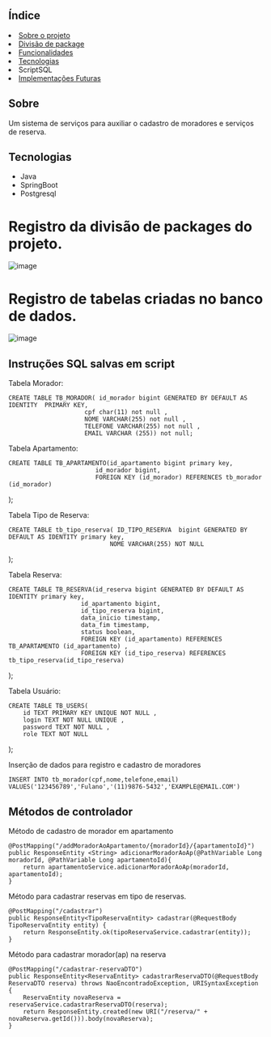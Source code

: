 ## Índice
  <li><a href="#sobre">Sobre o projeto</a></li>
  <li><a href="package">Divisão de package</a></li>
  <li><a href="funcionalidades">Funcionalidades</a></li>
  <li><a href="tec">Tecnologias</a></li>
  <li><a hrfe="sql">ScriptSQL</a></li>  
  <li><a href="futura">Implementações Futuras</a></li>





<h2 id="sobre">Sobre</h2>

  Um sistema de serviços para auxiliar o cadastro de moradores e serviços de 
  reserva.


<h2 id="tec">Tecnologias</h2>

- Java
- SpringBoot
- Postgresql

<h1 id="package"> Registro da divisão de packages do projeto.</h1>


![image](https://github.com/Diego-deBrito/ProjetoPIM/assets/104443845/107af7fe-54f3-4347-b8fd-9b501b353769)



<h1 id="package"> Registro de tabelas criadas no banco de dados.</h1>

![image](https://github.com/Diego-deBrito/ProjetoPIM/assets/104443845/836baf25-0b27-44f9-946f-3b0c88d3676d)




<h2 id="sql">Instruções SQL salvas em script </h2>


<a>Tabela Morador:</a>

    CREATE TABLE TB_MORADOR( id_morador bigint GENERATED BY DEFAULT AS IDENTITY  PRIMARY KEY,
                         cpf char(11) not null ,
                         NOME VARCHAR(255) not null ,
                         TELEFONE VARCHAR(255) not null ,
                         EMAIL VARCHAR (255)) not null;

<a>Tabela Apartamento: <a/>

    CREATE TABLE TB_APARTAMENTO(id_apartamento bigint primary key,
                            id_morador bigint,
                            FOREIGN KEY (id_morador) REFERENCES tb_morador (id_morador)
);


<a>Tabela Tipo de Reserva: <a/>
    
    
    CREATE TABLE tb_tipo_reserva( ID_TIPO_RESERVA  bigint GENERATED BY DEFAULT AS IDENTITY primary key,
                                NOME VARCHAR(255) NOT NULL
);

<a>Tabela Reserva: <a/>

    
    CREATE TABLE TB_RESERVA(id_reserva bigint GENERATED BY DEFAULT AS IDENTITY primary key,
                        id_apartamento bigint,
                        id_tipo_reserva bigint,
                        data_inicio timestamp,
                        data_fim timestamp,
                        status boolean,
                        FOREIGN KEY (id_apartamento) REFERENCES TB_APARTAMENTO (id_apartamento) ,
                        FOREIGN KEY (id_tipo_reserva) REFERENCES tb_tipo_reserva(id_tipo_reserva)
);



<a>Tabela Usuário: <a/>



    CREATE TABLE TB_USERS(
        id TEXT PRIMARY KEY UNIQUE NOT NULL ,
        login TEXT NOT NULL UNIQUE ,
        password TEXT NOT NULL ,
        role TEXT NOT NULL
);


<a> Inserção de dados para registro e cadastro de moradores <a>



    INSERT INTO tb_morador(cpf,nome,telefone,email)
    VALUES('123456789','Fulano','(11)9876-5432','EXAMPLE@EMAIL.COM')



<h2 id="metodos">Métodos de controlador </h2>

<a>Método de cadastro de morador em apartamento</a>

    @PostMapping("/addMoradorAoApartamento/{moradorId}/{apartamentoId}")
    public ResponseEntity <String> adicionarMoradorAoAp(@PathVariable Long moradorId, @PathVariable Long apartamentoId){
        return apartamentoService.adicionarMoradorAoAp(moradorId, apartamentoId);
    }

<a>Método para cadastrar reservas em tipo de reservas.</a>

    @PostMapping("/cadastrar")
    public ResponseEntity<TipoReservaEntity> cadastrar(@RequestBody TipoReservaEntity entity) {
        return ResponseEntity.ok(tipoReservaService.cadastrar(entity));
    }

<a>Método para cadastrar morador(ap) na reserva</a>


    @PostMapping("/cadastrar-reservaDTO")
    public ResponseEntity<ReservaEntity> cadastrarReservaDTO(@RequestBody ReservaDTO reserva) throws NaoEncontradoException, URISyntaxException {
        ReservaEntity novaReserva = reservaService.cadastrarReservaDTO(reserva);
        return ResponseEntity.created(new URI("/reserva/" + novaReserva.getId())).body(novaReserva);
    }









   
 
